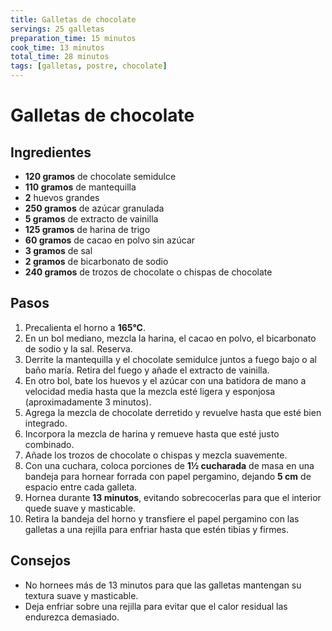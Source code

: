 ```yaml
---
title: Galletas de chocolate
servings: 25 galletas
preparation_time: 15 minutos
cook_time: 13 minutos
total_time: 28 minutos
tags: [galletas, postre, chocolate]
---
```


# Galletas de chocolate

## Ingredientes

- **120 gramos** de chocolate semidulce
- **110 gramos** de mantequilla
- **2** huevos grandes
- **250 gramos** de azúcar granulada
- **5 gramos** de extracto de vainilla
- **125 gramos** de harina de trigo
- **60 gramos** de cacao en polvo sin azúcar
- **3 gramos** de sal
- **2 gramos** de bicarbonato de sodio
- **240 gramos** de trozos de chocolate o chispas de chocolate

## Pasos

1. Precalienta el horno a **165°C**.
2. En un bol mediano, mezcla la harina, el cacao en polvo, el bicarbonato de sodio y la sal. Reserva.
3. Derrite la mantequilla y el chocolate semidulce juntos a fuego bajo o al baño maría. Retira del fuego y añade el extracto de vainilla.
4. En otro bol, bate los huevos y el azúcar con una batidora de mano a velocidad media hasta que la mezcla esté ligera y esponjosa (aproximadamente 3 minutos).
5. Agrega la mezcla de chocolate derretido y revuelve hasta que esté bien integrado.
6. Incorpora la mezcla de harina y remueve hasta que esté justo combinado.
7. Añade los trozos de chocolate o chispas y mezcla suavemente.
8. Con una cuchara, coloca porciones de **1½ cucharada** de masa en una bandeja para hornear forrada con papel pergamino, dejando **5 cm** de espacio entre cada galleta.
9. Hornea durante **13 minutos**, evitando sobrecocerlas para que el interior quede suave y masticable.
10. Retira la bandeja del horno y transfiere el papel pergamino con las galletas a una rejilla para enfriar hasta que estén tibias y firmes.

## Consejos

- No hornees más de 13 minutos para que las galletas mantengan su textura suave y masticable.
- Deja enfriar sobre una rejilla para evitar que el calor residual las endurezca demasiado.
